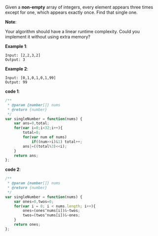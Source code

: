 Given a **non-empty** array of integers, every element appears three times except for one, which appears exactly once. Find that single one.

**Note**:

Your algorithm should have a linear runtime complexity. Could you implement it without using extra memory?

**Example 1**:
```
Input: [2,2,3,2]
Output: 3
```

**Example 2**:
```
Input: [0,1,0,1,0,1,99]
Output: 99
```

**code 1**:
```js
/**
 * @param {number[]} nums
 * @return {number}
 */
var singleNumber = function(nums) {
    var ans=0,total;
    for(var i=0;i<32;i++){
        total=0;
        for(var num of nums)
            if((num>>i)&1) total++;        
        ans|=((total%3)<<i);
    }
    return ans;
};

```

**code 2**:
```js
/**
 * @param {number[]} nums
 * @return {number}
 */
var singleNumber = function(nums) {
    var ones=0,twos=0;
    for(var i = 0; i < nums.length; i++){
        ones=(ones^nums[i])&~twos;
        twos=(twos^nums[i])&~ones;
    }
    return ones;
};

```